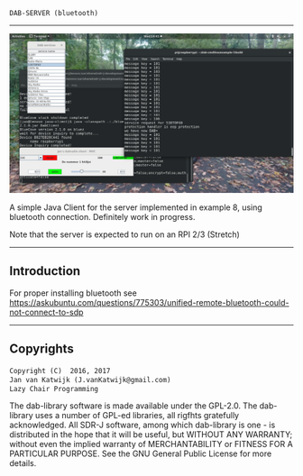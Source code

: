 
	DAB-SERVER (bluetooth)

---------------------------------------------------------------------

![java client for example 7](/java-client.png?raw=true)

A simple Java Client for the server implemented in example 8,
using bluetooth connection. Definitely work in progress.

Note that the server is expected to run on an RPI 2/3 (Stretch)


---------------------------------------------------------------------
Introduction
---------------------------------------------------------------------

For proper installing bluetooth see 
	https://askubuntu.com/questions/775303/unified-remote-bluetooth-could-not-connect-to-sdp


-------------------------------------------------------------------------
Copyrights
-------------------------------------------------------------------------
	
	Copyright (C)  2016, 2017
	Jan van Katwijk (J.vanKatwijk@gmail.com)
	Lazy Chair Programming

The dab-library software is made available under the GPL-2.0. The dab-library uses a number of GPL-ed libraries, all
rigfhts gratefully acknowledged.
All SDR-J software, among which dab-library is one - is distributed in the hope that it will be useful, but WITHOUT ANY WARRANTY; without even the implied warranty of MERCHANTABILITY or FITNESS FOR A PARTICULAR PURPOSE.  See the 	GNU General Public License for more details.

